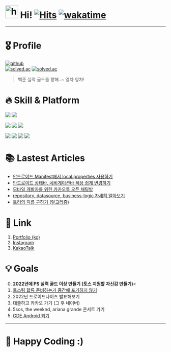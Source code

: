 # <img src="https://user-images.githubusercontent.com/1303154/88677602-1635ba80-d120-11ea-84d8-d263ba5fc3c0.gif" width="40px" alt="hi"> Hi! [![Hits](https://hits.seeyoufarm.com/api/count/incr/badge.svg?url=https%3A%2F%2Fgithub.com%2Fjisungbin%2Fjisungbin&count_bg=%2396D667&title_bg=%23555555&icon=ghostery.svg&icon_color=%23FFFFFF&title=see+my+profile&edge_flat=false)](https://github.com/jisungbin/fashion-guide) [![wakatime](https://wakatime.com/badge/user/2da851dd-14d7-47dd-821a-7d902e52c1c2.svg)](https://wakatime.com/@2da851dd-14d7-47dd-821a-7d902e52c1c2)

-----

# 🎖️ Profile

[![github](https://github-readme-stats.vercel.app/api?username=jisungbin&show_icons=true&count_private=true&include_all_commits=true)](https://github.com/jisungbin) <br/>
[![solved.ac](http://mazassumnida.wtf/api/v2/generate_badge?boj=sungbin5304)](https://solved.ac/sungbin5304/)
[![solved.ac](http://mazandi.herokuapp.com/api?handle=sungbin5304&theme=warm)](https://solved.ac/sungbin5304/)

> 백준 실력 골드를 향해..~ 영차 영차!



# 🔥 Skill & Platform

![](https://img.shields.io/badge/firebase-ffca28?style=for-the-badge&logo=firebase&logoColor=black) ![](https://img.shields.io/badge/GitHub_Actions-2088FF?style=for-the-badge&logo=github-actions&logoColor=white)

![](https://img.shields.io/badge/Android-3DDC84?style=for-the-badge&logo=android&logoColor=white) ![](https://img.shields.io/badge/Android_Studio-3DDC84?style=for-the-badge&logo=android-studio&logoColor=white) ![](https://img.shields.io/badge/Kotlin-0095D5?&style=for-the-badge&logo=kotlin&logoColor=white)

![](https://img.shields.io/badge/iOS-000000?style=for-the-badge&logo=ios&logoColor=white) ![](https://img.shields.io/badge/mac%20os-000000?style=for-the-badge&logo=apple&logoColor=white) ![](https://img.shields.io/badge/Xcode-007ACC?style=for-the-badge&logo=Xcode&logoColor=white) ![](https://img.shields.io/badge/Swift-FA7343?style=for-the-badge&logo=swift&logoColor=white)



# 📚 Lastest Articles

<!-- BLOG-POST-LIST:START -->
- [안드로이드 Manifest에서 local.properties 사용하기](https://sungbin.land/manifest%EC%97%90%EC%84%9C-api-key%EA%B0%92-%EC%88%A8%EA%B8%B0%EA%B8%B0-41942548815d?source=rss-32f8b2abeab9------2)
- [안드로이드 상태바, 네비게이션바 색상 쉽게 변경하기](https://sungbin.land/%EC%95%88%EB%93%9C%EB%A1%9C%EC%9D%B4%EB%93%9C-%EC%83%81%ED%83%9C%EB%B0%94-%EB%84%A4%EB%B9%84%EA%B2%8C%EC%9D%B4%EC%85%98%EB%B0%94-%EC%83%89%EC%83%81-%EC%89%BD%EA%B2%8C-%EB%B3%80%EA%B2%BD%ED%95%98%EA%B8%B0-3be1520c0c41?source=rss-32f8b2abeab9------2)
- [모바일 개발자를 위한 카카오톡 오픈 채팅방](https://sungbin.land/%EB%AA%A8%EB%B0%94%EC%9D%BC-%EA%B0%9C%EB%B0%9C%EC%9E%90%EB%A5%BC-%EC%9C%84%ED%95%9C-%EC%B9%B4%EC%B9%B4%EC%98%A4%ED%86%A1-%EC%98%A4%ED%94%88-%EC%B1%84%ED%8C%85%EB%B0%A9-caa739428f26?source=rss-32f8b2abeab9------2)
- [repository, datasource, business-logic 자세히 알아보기](https://sungbin.land/repository-datasource-business-logic-%EC%9E%90%EC%84%B8%ED%9E%88-%EC%95%8C%EC%95%84%EB%B3%B4%EA%B8%B0-e1a07701b972?source=rss-32f8b2abeab9------2)
- [트리의 지름 구하기 &lpar;알고리즘&rpar;](https://jisungbin.medium.com/%ED%8A%B8%EB%A6%AC%EC%9D%98-%EC%A7%80%EB%A6%84-%EA%B5%AC%ED%95%98%EA%B8%B0-%EC%95%8C%EA%B3%A0%EB%A6%AC%EC%A6%98-818eb1c14041?source=rss-32f8b2abeab9------2)
<!-- BLOG-POST-LIST:END -->



# 🔗 Link

1. [Portfolio (ko)](https://jisungbin.notion.site/jisungbin/84d547d8f13d445aa0cec8c526e3f803)
2. [Instagram](https://www.instagram.com/sungbin__5304)
3. [KakaoTalk](https://open.kakao.com/me/duck__bin)



# 💡 Goals

0. **2022년에 PS 실력 골드 이상 만들기 (토스 지원할 자신감 만들기)**<
1. [토스팀 합류 준비하는거 중간에 포기하지 않기](https://github.com/jisungbin/ready-for-toss)
2. 2022년 드로이드나이츠 발표해보기
5. 대졸하고 카카오 가기 (그 후 네이버)
4. 5sos, the weeknd, ariana grande 콘서트 가기
5. [GDE Android 되기](https://github.com/jisungbin/ready-for-gde)

-----

# 🤗 Happy Coding :)
